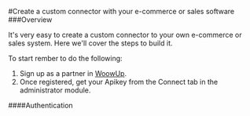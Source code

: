 #Create a custom connector with your e-commerce or sales software
###Overview

It's very easy to create a custom connector to your own e-commerce or sales system. Here we'll cover the steps to build it.

To start rember to do the following:

1. Sign up as a partner in [WoowUp](http://www.woowup.com).
2. Once registered, get your Apikey from the Connect tab in the administrator module.

####Authentication
